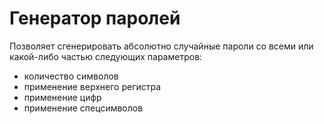 # Генератор паролей
Позволяет сгенерировать абсолютно случайные пароли со всеми или какой-либо частью следующих параметров:
* количество символов
* применение верхнего регистра
* применение цифр
* применение спецсимволов